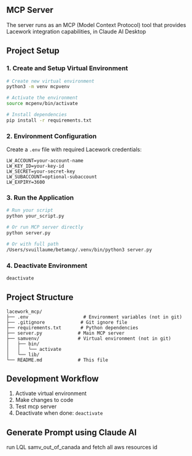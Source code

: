 ## MCP Server
The server runs as an MCP (Model Context Protocol) tool that provides Lacework integration capabilities, in Claude AI Desktop

## Project Setup

### 1. Create and Setup Virtual Environment
```bash
# Create new virtual environment
python3 -m venv mcpvenv

# Activate the environment
source mcpenv/bin/activate

# Install dependencies
pip install -r requirements.txt
```

### 2. Environment Configuration
Create a `.env` file with required Lacework credentials:
```
LW_ACCOUNT=your-account-name
LW_KEY_ID=your-key-id
LW_SECRET=your-secret-key
LW_SUBACCOUNT=optional-subaccount
LW_EXPIRY=3600
```

### 3. Run the Application
```bash
# Run your script
python your_script.py

# Or run MCP server directly
python server.py

# Or with full path
/Users/svuillaume/betamcp/.venv/bin/python3 server.py
```

### 4. Deactivate Environment
```bash
deactivate
```

## Project Structure
```
lacework_mcp/
├── .env                    # Environment variables (not in git)
├── .gitignore             # Git ignore file
├── requirements.txt       # Python dependencies
├── server.py             # Main MCP server
├── samvenv/              # Virtual environment (not in git)
│   ├── bin/
│   │   └── activate
│   └── lib/
└── README.md             # This file
```

## Development Workflow
1. Activate virtual environment
2. Make changes to code
3. Test mcp server
4. Deactivate when done: `deactivate`

## Generate Prompt using Claude AI

run LQL samv_out_of_canada and fetch all aws resources id
